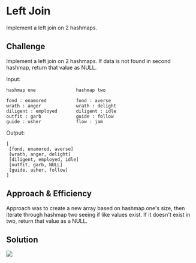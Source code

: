 # Left Join
Implement a left join on 2 hashmaps.

## Challenge
Implement a left join on 2 hashmaps.  If data is not found in second hashmap, return that value as NULL.

Input: 
```
hashmap one               hashmap two

fond : enamored           fond : averse
wrath : anger             wrath : delight
diligent : employed       diligent : idle
outfit : garb             guide : follow
guide : usher             flow : jam
```


Output:
```
[
 [fond, enamored, averse]
 [wrath, anger, delight]
 [diligent, employed, idle]
 [outfit, garb, NULL]
 [guide, usher, follow]
]
```

## Approach & Efficiency
Approach was to create a new array based on hashmap one's size, then iterate through hashmap two seeing if like values exist.  If it doesn't exist in two, return that value as a NULL.

## Solution
![](../../../../../../assets/left-join.jpg) 